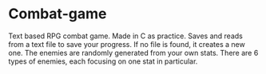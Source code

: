 # Combat-game
Text based RPG combat game. Made in C as practice.
Saves and reads from a text file to save your progress. If no file is found, it creates a new one. 
The enemies are randomly generated from your own stats. There are 6 types of enemies, each focusing on one stat in particular.
